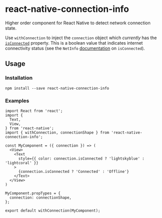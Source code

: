 # react-native-connection-info
Higher order component for React Native to detect network connection state.

Use `withConnection` to inject the `connection` object which _currently_ has the [`isConnected`](https://facebook.github.io/react-native/docs/netinfo.html#isconnected) property.
This is a boolean value that indicates internet connectivity status (see the `NetInfo` [documentation](https://facebook.github.io/react-native/docs/netinfo.html#isconnected) on `isConnected`).

## Usage

### Installation

```
npm install --save react-native-connection-info
```

### Examples

```
import React from 'react';
import {
  Text,
  View,
} from 'react-native';
import { withConnection, connectionShape } from 'react-native-connection-info';

const MyComponent = ({ connection }) => (
  <View>
    <Text
      style={{ color: connection.isConnected ? 'lightskyblue' : 'lightcoral' }}
    >
      {connection.isConnected ? 'Connected' : 'Offline'}
    </Text>
  </View>
)

MyComponent.propTypes = {
  connection: connectionShape,
};

export default withConnection(MyComponent);
```

